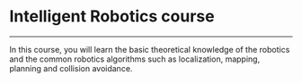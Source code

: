 # Intelligent Robotics course
----

In this course, you will learn the basic theoretical knowledge of the robotics and the common robotics algorithms such as localization, mapping, planning and collision avoidance.
 



